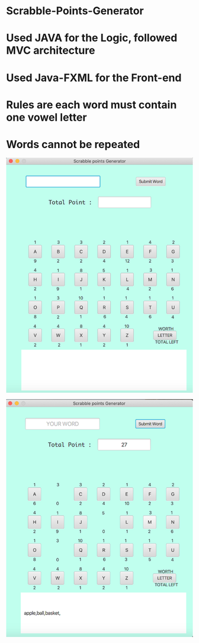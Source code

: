 # Scrabble-Points-Generator
# Used JAVA for the Logic, followed MVC architecture
# Used Java-FXML for the Front-end
# Rules are each word must contain one vowel letter
# Words cannot be repeated



![](images/1.png)

![](images/2.png)
